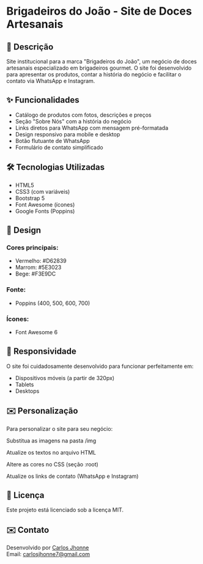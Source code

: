 # Brigadeiros do João - Site de Doces Artesanais

## 📝 Descrição
Site institucional para a marca "Brigadeiros do João", um negócio de doces artesanais especializado em brigadeiros gourmet. O site foi desenvolvido para apresentar os produtos, contar a história do negócio e facilitar o contato via WhatsApp e Instagram.

## ✨ Funcionalidades
- Catálogo de produtos com fotos, descrições e preços
- Seção "Sobre Nós" com a história do negócio
- Links diretos para WhatsApp com mensagem pré-formatada
- Design responsivo para mobile e desktop
- Botão flutuante de WhatsApp
- Formulário de contato simplificado

## 🛠 Tecnologias Utilizadas
- HTML5
- CSS3 (com variáveis)
- Bootstrap 5
- Font Awesome (ícones)
- Google Fonts (Poppins)

## 🎨 Design
### Cores principais:
- Vermelho: #D62839
- Marrom: #5E3023
- Bege: #F3E9DC

### Fonte:
- Poppins (400, 500, 600, 700)

### Ícones:
- Font Awesome 6

## 📱 Responsividade
O site foi cuidadosamente desenvolvido para funcionar perfeitamente em:
- Dispositivos móveis (a partir de 320px)
- Tablets
- Desktops

## ✉️ Personalização
Para personalizar o site para seu negócio:

Substitua as imagens na pasta /img

Atualize os textos no arquivo HTML

Altere as cores no CSS (seção :root)

Atualize os links de contato (WhatsApp e Instagram)

## 📄 Licença
Este projeto está licenciado sob a licença MIT.

## ✉️ Contato

Desenvolvido por [Carlos Jhonne](https://github.com/JhonneSB)  
Email: carlosjhonne7@gmail.com
